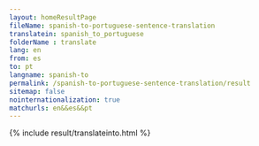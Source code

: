 ```yaml
---
layout: homeResultPage
fileName: spanish-to-portuguese-sentence-translation
translatein: spanish_to_portuguese
folderName : translate
lang: en
from: es
to: pt
langname: spanish-to
permalink: /spanish-to-portuguese-sentence-translation/result
sitemap: false
nointernationalization: true
matchurls: en&&es&&pt
---
```

{% include result/translateinto.html %}

<script src="/js/result/translation.js" data-foldername="{{page.folderName}}" data-lang="{{page.lang}}"></script>
